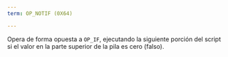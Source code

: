 ```yaml
---
term: OP_NOTIF (0X64)

---
```

Opera de forma opuesta a `OP_IF`, ejecutando la siguiente porción del script si el valor en la parte superior de la pila es cero (falso).